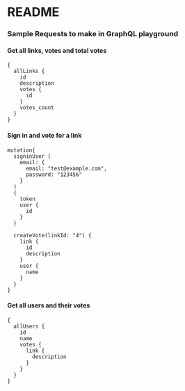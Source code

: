 # README

### Sample Requests to make in GraphQL playground

#### Get all links, votes and total votes
```
{
  allLinks {
    id
    description
    votes {
      id
    }
    votes_count
  }  
}
```

#### Sign in and vote for a link
```
mutation{
  signinUser (
    email: {
      email: "test@example.com",
      password: "123456"
    }
  )
  {
    token
    user {
      id
    }
  }

  createVote(linkId: "4") {
    link {
      id
      description
    }
    user {
      name
    }
  }
}
```

#### Get all users and their votes
```
{
  allUsers {
    id
    name
    votes {
      link {
        description
      }
    }
  }
}
```
